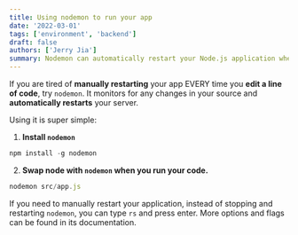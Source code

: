 ```yaml
---
title: Using nodemon to run your app
date: '2022-03-01'
tags: ['environment', 'backend']
draft: false
authors: ['Jerry Jia']
summary: Nodemon can automatically restart your Node.js application when your code changes.
---
```


If you are tired of **manually restarting** your app EVERY time you **edit a line of code**, try `nodemon`. It monitors for any changes in your source and **automatically restarts** your server.

Using it is super simple:

1. **Install `nodemon`**

```javascript
npm install -g nodemon
```

2. **Swap node with `nodemon` when you run your code.**

```javascript
nodemon src/app.js
```

If you need to manually restart your application, instead of stopping and restarting `nodemon`, you can type `rs` and press enter. More options and flags can be found in its documentation.
